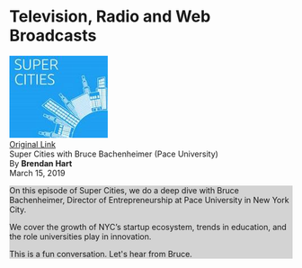 # Television, Radio and Web Broadcasts

[![Super Cities](images/supercities.jpg)](https://anchor.fm/supercities/episodes/Super-Cities-with-Bruce-Bachenheimer-Pace-University-e3ffh5)\
[Original Link](https://anchor.fm/supercities/episodes/Super-Cities-with-Bruce-Bachenheimer-Pace-University-e3ffh5)\
Super Cities with Bruce Bachenheimer (Pace University)\
By **Brendan Hart**\
March 15, 2019

<div style="background-color:#D3D3D3;">
  <p>On this episode of Super Cities, we do a deep dive with Bruce Bachenheimer, Director of Entrepreneurship at Pace University in New York City.</p>
  <p>We cover the growth of NYC’s startup ecosystem, trends in education, and the role universities play in innovation.</p>
  <p>This is a fun conversation. Let's hear from Bruce.</p>
</div>

